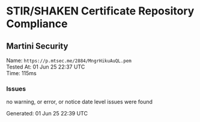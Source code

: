 # STIR/SHAKEN Certificate Repository Compliance

## Martini Security

Name: `https://p.mtsec.me/2884/MngrHikuAuQL.pem`\
Tested At: 01 Jun 25 22:37 UTC\
Time: 115ms

### Issues

no warning, or error, or notice date level issues were found

Generated: 01 Jun 25 22:39 UTC